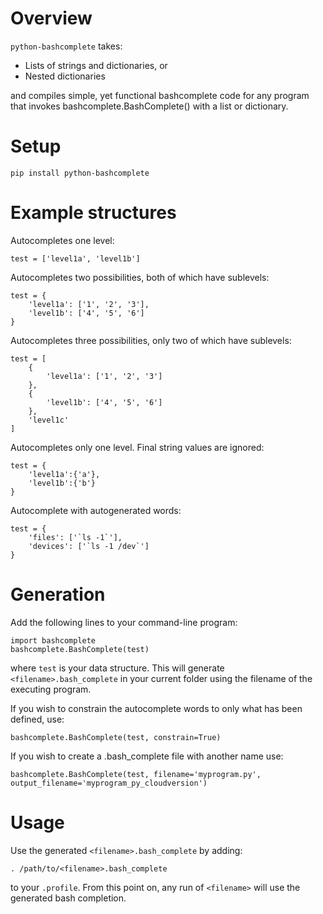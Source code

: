 # Overview

`python-bashcomplete` takes:

* Lists of strings and dictionaries, or
* Nested dictionaries

and compiles simple, yet functional bashcomplete code for any program that
invokes bashcomplete.BashComplete() with a list or dictionary.

# Setup

    pip install python-bashcomplete

# Example structures

Autocompletes one level:

    test = ['level1a', 'level1b']

Autocompletes two possibilities, both of which have sublevels:

    test = {
        'level1a': ['1', '2', '3'],
        'level1b': ['4', '5', '6']
    }

Autocompletes three possibilities, only two of which have sublevels:

    test = [
        {
            'level1a': ['1', '2', '3']
        },
        {
            'level1b': ['4', '5', '6']
        },
        'level1c'
    ]

Autocompletes only one level. Final string values are ignored:

    test = {
        'level1a':{'a'},
        'level1b':{'b'}
    }

Autocomplete with autogenerated words:

    test = {
        'files': ['`ls -1`'],
        'devices': ['`ls -1 /dev`']
    }

# Generation

Add the following lines to your command-line program:

    import bashcomplete
    bashcomplete.BashComplete(test)

where `test` is your data structure. This will generate
`<filename>.bash_complete` in your current folder using the filename of the
executing program.

If you wish to constrain the autocomplete words to only what has been defined,
use:

    bashcomplete.BashComplete(test, constrain=True)

If you wish to create a .bash_complete file with another name use:

    bashcomplete.BashComplete(test, filename='myprogram.py', output_filename='myprogram_py_cloudversion')

# Usage

Use the generated `<filename>.bash_complete` by adding:

    . /path/to/<filename>.bash_complete

to your `.profile`. From this point on, any run of `<filename>` will use the
generated bash completion.

